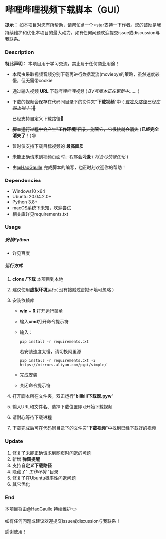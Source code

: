 # 哔哩哔哩视频下载脚本（GUI）

**提示：** 如本项目对您有所帮助，请帮忙点一个⭐star支持一下作者。您的鼓励是我持续维护和优化本项目的最大动力。如有任何问题欢迎提交issue或discussion与我联系。



### Description

**特此声明：** 本项目用于学习交流，禁止用于任何商业用途！

- 本爬虫采取视频音频分别下载再进行数据混流(moviepy)的策略，虽然速度较慢，但无需带cookie
- 通过输入视频 **URL** 下载哔哩哔哩视频 ( *BV号版本正在更新中......* )
- ~~下载的视频会保存在代码同目录下的文件夹"**下载视频**"中 ( *<u>自定义路径</u>已经在路上啦！* ):clap:~~
  
    已经支持自定义下载路径:clap:
- ~~脚本运行过程中会产生"**工作环境**"目录，别管它，它很快就会消失~~ (**已经完全消失了！**):sunglasses:
- 暂时仅支持下载目标视频的 **最高画质**
- ~~未能正确请求到视频页面时，程序会**闪退** ( *将会尽快被优化* )~~
- 由[@HaoGaulle](https://github.com/HaoGaulle) 完成脚本的编写，也正时刻欢迎你的帮助！



### Dependencies

- Windows10 x64 
- Ubuntu 20.04.2.0+
- Python 3.8+
- macOS系统下未知，欢迎尝试
- 相关库详见requirements.txt



### Usage

##### 安装Python
- 详见百度

##### 运行方式

1.  **clone /下载** 本项目到本地

2.  建议使用**虚拟环境**运行( 没有接触过虚拟环境可忽略 )

3.  安装依赖库

    - **win + R** 打开运行菜单
    - 输入**cmd**打开命令提示符
    - 输入：

        ```shell
        pip install -r requirements.txt
        ```
        若安装速度太慢，请切换阿里源：
        ```shell
        pip install -r requirements.txt -i https://mirrors.aliyun.com/pypi/simple/
        ```
    - 完成安装
    - 关闭命令提示符

4. 打开脚本所在文件夹，双击运行"**bilibili下载器.pyw**"

5. 输入URL和文件名、选择下载位置即可开始下载视频

6. 请耐心等待下载进程

7. 下载完成后可在代码同目录下的文件夹"**下载视频**"中找到已经下载好的视频

### Update
1. 修复了未能正确请求到网页时闪退的问题
2. 新增 **弹窗提醒**
3. 支持**自定义下载路径**
4. 隐藏了" *工作环境* "目录
5. 修复了在Ubuntu概率性闪退问题
6. 其它优化

### End

本项目将由[@HaoGaulle](https://github.com/HaoGaulle) 持续维护:point_left:

如有任何问题或建议欢迎提交issue或discussion与我联系！

感谢使用！
